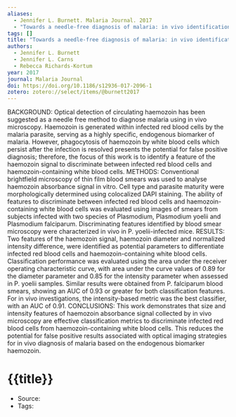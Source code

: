 ```yaml
---
aliases:
  - Jennifer L. Burnett. Malaria Journal. 2017
  - "Towards a needle-free diagnosis of malaria: in vivo identification and classification of red and white blood cells containing haemozoin"
tags: []
title: "Towards a needle-free diagnosis of malaria: in vivo identification and classification of red and white blood cells containing haemozoin"
authors:
  - Jennifer L. Burnett
  - Jennifer L. Carns
  - Rebecca Richards-Kortum
year: 2017
journal: Malaria Journal
doi: https://doi.org/10.1186/s12936-017-2096-1
zotero: zotero://select/items/@burnett2017
---
```

<!-- START_ABSTRACT -->
BACKGROUND: Optical detection of circulating haemozoin has been suggested as a needle free method to diagnose malaria using in vivo microscopy. Haemozoin is generated within infected red blood cells by the malaria parasite, serving as a highly specific, endogenous biomarker of malaria. However, phagocytosis of haemozoin by white blood cells which persist after the infection is resolved presents the potential for false positive diagnosis; therefore, the focus of this work is to identify a feature of the haemozoin signal to discriminate between infected red blood cells and haemozoin-containing white blood cells.
METHODS: Conventional brightfield microscopy of thin film blood smears was used to analyse haemozoin absorbance signal in vitro. Cell type and parasite maturity were morphologically determined using colocalized DAPI staining. The ability of features to discriminate between infected red blood cells and haemozoin-containing white blood cells was evaluated using images of smears from subjects infected with two species of Plasmodium, Plasmodium yoelii and Plasmodium falciparum. Discriminating features identified by blood smear microscopy were characterized in vivo in P. yoelii-infected mice.
RESULTS: Two features of the haemozoin signal, haemozoin diameter and normalized intensity difference, were identified as potential parameters to differentiate infected red blood cells and haemozoin-containing white blood cells. Classification performance was evaluated using the area under the receiver operating characteristic curve, with area under the curve values of 0.89 for the diameter parameter and 0.85 for the intensity parameter when assessed in P. yoelii samples. Similar results were obtained from P. falciparum blood smears, showing an AUC of 0.93 or greater for both classification features. For in vivo investigations, the intensity-based metric was the best classifier, with an AUC of 0.91.
CONCLUSIONS: This work demonstrates that size and intensity features of haemozoin absorbance signal collected by in vivo microscopy are effective classification metrics to discriminate infected red blood cells from haemozoin-containing white blood cells. This reduces the potential for false positive results associated with optical imaging strategies for in vivo diagnosis of malaria based on the endogenous biomarker haemozoin.
<!-- END_ABSTRACT -->

<!-- START_TEMPLATE -->
# {{title}}

- Source:
- Tags: 
<!-- END_TEMPLATE -->